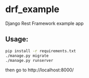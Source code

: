 # drf_example
Django Rest Framework example app

## Usage:

```bash
pip install -r requirements.txt
./manage.py migrate
./manage.py runserver
```

then go to http://localhost:8000/
